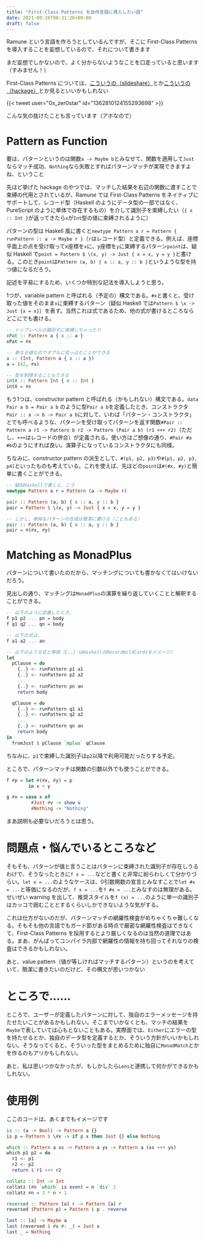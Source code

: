 ```yaml
---
title: "First-Class Patterns を自作言語に導入したい話"
date: 2021-08-26T00:31:26+09:00
draft: false
---
```


Ramune という言語を作ろうとしているんですが、そこに First-Class Patterns を導入することを妄想しているので、それについて書きます

まだ妄想でしかないので、よく分からないようなことを口走っていると思います（すみません！）

First-Class Patterns については、[こういうの（slideshare）](https://www.slideshare.net/jdegoes/firstclass-patterns)とか[こういうの（hackage）](https://hackage.haskell.org/package/first-class-patterns)とか見るといいかもしれない

{{< tweet user="0x_zer0star" id="1362810124155293698" >}}

こんな気の抜けたことも言っています（アホなので）

# Pattern as Function

要は、パターンというのは関数`a -> Maybe b`とみなせて、関数を適用して`Just`ならマッチ成功、`Nothing`なら失敗とすればパターンマッチが実現できますよね、ということ <!-- で、パターンを値として取り回すことが可能になる -->

先ほど挙げた hackage のやつでは、マッチした結果を右辺の関数に渡すことで束縛の代用とされているが、Ramune では First-Class Patterns をネイティブにサポートして、レコード型（Haskell のようにデータ型の一部ではなく、PureScript のように単体で存在するもの）を介して識別子を束縛したい（`{ x :: Int }`が返ってきたら`x`が`Int`型の値に束縛されるように）

パターンの型は Haskell 風に書くと`newtype Pattern a r = Pattern { runPattern :: a -> Maybe r }`（`r`はレコード型）と定義できる。例えば、座標平面上の点を受け取ってx座標を`x`に、y座標を`y`に束縛するパターン`point`は、疑似 Haskell で`point = Pattern $ \(x, y) -> Just { x = x, y = y }`と書ける。このとき`point`は`Pattern (a, b) { x :: a, y :: b }`というような型を持つ値になるだろう。

記述を平易にするため、いくつか特別な記法を導入しようと思う。

1つが、variable pattern と呼ばれる（予定の）構文である。`#x`と書くと、受け取った値をそのまま`x`に束縛するパターン（疑似 Haskell では`Pattern $ \x -> Just {x = x}`）を表す。当然これは式であるため、他の式が書けるところならどこにでも書ける。

```haskell
-- トップレベルの識別子に束縛しちゃったり
xPat :: Pattern a { x :: a }
xPat = #x

-- 単なる値なのでタプルに突っ込むことができる
a :: (Int, Pattern a { x :: a })
a = (42, #x)

-- 型を制限することもできる
intX :: Pattern Int { x :: Int }
intX = #x
```

もう1つは、constructor pattern と呼ばれる（かもしれない）構文である。`data Pair a b = Pair a b` のように型`Pair a b`を定義したとき、コンストラクタ`Pair :: a -> b -> Pair a b`に対して、いわば「パターン・コンストラクタ」とでも呼べるような、パターンを受け取ってパターンを返す関数`#Pair :: Pattern a r1 -> Pattern b r2 -> Pattern (Pair a b) (r1 +++ r2)`（ただし、`+++`はレコードの併合）が定義される。使い方はご想像の通り、`#Pair #a #b`のようにすれば良い。演算子になっているコンストラクタにも同様。

ちなみに、constructor pattern の派生として、`#(p1, p2, p3)`や`#[p1, p2, p3, p4]`といったものも考えている。これを使えば、先ほどの`point`は`#(#x, #y)`と簡単に書くことができる。

```haskell
-- 疑似Haskellで書くと、こう
newtype Pattern a r = Pattern (a -> Maybe r)

pair :: Pattern (a, b) { x :: a, y :: b }
pair = Pattern $ \(x, y) -> Just { x = x, y = y }

-- しかし、単純なパターンの合成は簡潔に書ける（こともある）
pair :: Pattern (a, b) { x :: a, y :: b }
pair = #(#x, #y)
```

# Matching as MonadPlus

パターンについて書いたのだから、マッチングについても書かなくてはいけないだろう。

見出しの通り、マッチングは`MonadPlus`の演算を繰り返していくことと解釈することができる。

```haskell
-- 以下のように定義したとき、
f p1 p2 ... pn = body
f q1 q2 ... qn = body

-- 以下の式は、
f a1 a2 ... an

-- 以下のような式と等価（{..} はHaskellのRecordWildCardsをイメージ）
let
  pClause = do
    {..} <- runPattern p1 a1
    {..} <- runPattern p2 a2
    ...
    {..} <- runPattern pn an
    return body

  qClause = do
    {..} <- runPattern q1 a1
    {..} <- runPattern q2 a2
    ...
    {..} <- runPattern qn an
    return body
in
  fromJust $ pClause `mplus` qClause
```

ちなみに、`p1`で束縛した識別子は`p2`以降で利用可能だったりする予定。

ところで、パターンマッチは関数の引数以外でも使うことができる。

```haskell
f #p = let #(#x, #y) = p
        in x + y

g #x = case x of
         #Just #v -> show v
         #Nothing -> "Nothing"
```

まあ説明も必要ないだろうとは思う。

# 問題点・悩んでいるところなど

そもそも、パターンが値と言うことはパターンに束縛された識別子が存在しうるわけで、そうなったときに`f x = ...`などと書くと非常に紛らわしくて分かりづらい。`let x = ...`のようなケースは、0引数関数の宣言とみなすことで`let #x = ...`と等価になるのだが、`f x = ...`を`f #x = ...`とみなすのは無理がある。せいぜい warning を出して、推奨スタイルを`f (x) = ...`のように単一の識別子はカッコで囲むこととするくらいしかできないような気がする。

これは仕方がないのだが、パターンマッチの網羅性検査がめちゃくちゃ難しくなる。そもそも他の言語でもガード節がある時点で厳密な網羅性検査はできなくて、First-Class Patterns を採用するとより厳しくなるのは当然の道理ではある。まあ、がんばってコンパイラ内部で網羅性の情報を持ち回ってそれなりの検査はできるかもしれない。

あと、value pattern（値が等しければマッチするパターン）というのを考えていて、簡潔に書きたいのだけど、その構文が思いつかない

# ところで......

ところで、ユーザーが定義したパターンに対して、独自のエラーメッセージを持たせたいことがあるかもしれない。そこまでいかなくとも、マッチの結果を`Maybe`で表していては心もとないこともある。実際面では、`Either`にエラーの型を持たせるとか、独自のデータ型を定義するとか、そういう方針がいいかもしれない。そうなってくると、そういった型をまとめるために独自に`MonadMatch`とかを作るのもアリかもしれない。

あと、私は思いつかなかったが、もしかしたら`Lens`と連携して何かができるかもしれない。

# 使用例

ここのコードは、あくまでもイメージです

```haskell
is :: (a -> Bool) -> Pattern a {}
is p = Pattern $ \#x -> if p x then Just {} else Nothing

which :: Pattern a xs -> Pattern a ys -> Pattern a (xs +++ ys)
which p1 p2 = do
  r1 <- p1
  r2 <- p2
  return $ r1 +++ r2

collatz :: Int -> Int
collatz (#n `which` is even) = n `div` 2
collatz #n = 3 * n + 1
```

```haskell
reversed :: Pattern [a] r -> Pattern [a] r
reversed (Pattern p) = Pattern $ p . reverse

last :: [a] -> Maybe a
last (reversed $ #x #: _) = Just x
last _ = Nothing
```
